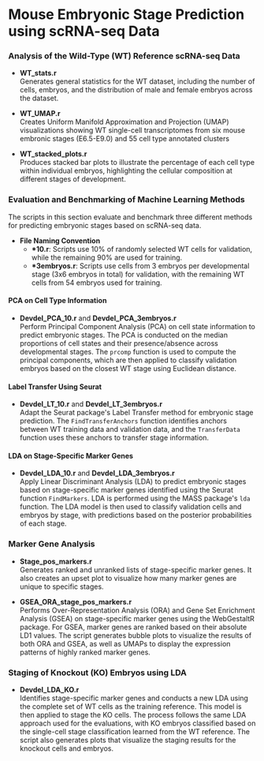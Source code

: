 # Mouse Embryonic Stage Prediction using scRNA-seq Data

### Analysis of the Wild-Type (WT) Reference scRNA-seq Data

- **WT_stats.r**  
  Generates general statistics for the WT dataset, including the number of cells, embryos, and the distribution of male and female embryos across the dataset.

- **WT_UMAP.r**  
  Creates Uniform Manifold Approximation and Projection (UMAP) visualizations showing WT single-cell transcriptomes from six mouse embronic stages (E6.5-E9.0) and 55 cell type annotated clusters

- **WT_stacked_plots.r**  
  Produces stacked bar plots to illustrate the percentage of each cell type within individual embryos, highlighting the cellular composition at different stages of development.

### Evaluation and Benchmarking of Machine Learning Methods

The scripts in this section evaluate and benchmark three different methods for predicting embryonic stages based on scRNA-seq data.

- **File Naming Convention**  
  - **\*10.r**: Scripts use 10% of randomly selected WT cells for validation, while the remaining 90% are used for training.
  - **\*3embryos.r**: Scripts use cells from 3 embryos per developmental stage (3x6 embryos in total) for validation, with the remaining WT cells from 54 embryos used for training.

#### PCA on Cell Type Information

- **Devdel_PCA_10.r** and **Devdel_PCA_3embryos.r**  
  Perform Principal Component Analysis (PCA) on cell state information to predict embryonic stages. The PCA is conducted on the median proportions of cell states and their presence/absence across developmental stages. The `prcomp` function is used to compute the principal components, which are then applied to classify validation embryos based on the closest WT stage using Euclidean distance.

#### Label Transfer Using Seurat

- **Devdel_LT_10.r** and **Devdel_LT_3embryos.r**  
  Adapt the Seurat package's Label Transfer method for embryonic stage prediction. The `FindTransferAnchors` function identifies anchors between WT training data and validation data, and the `TransferData` function uses these anchors to transfer stage information.

#### LDA on Stage-Specific Marker Genes

- **Devdel_LDA_10.r** and **Devdel_LDA_3embryos.r**  
  Apply Linear Discriminant Analysis (LDA) to predict embryonic stages based on stage-specific marker genes identified using the Seurat function `FindMarkers`. LDA is performed using the MASS package's `lda` function. The LDA model is then used to classify validation cells and embryos by stage, with predictions based on the posterior probabilities of each stage.

### Marker Gene Analysis

- **Stage_pos_markers.r**  
  Generates ranked and unranked lists of stage-specific marker genes. It also creates an upset plot to visualize how many marker genes are unique to specific stages.

- **GSEA_ORA_stage_pos_markers.r**  
  Performs Over-Representation Analysis (ORA) and Gene Set Enrichment Analysis (GSEA) on stage-specific marker genes using the WebGestaltR package.
For GSEA, marker genes are ranked based on their absolute LD1 values. The script generates bubble plots to visualize the results of both ORA and GSEA, as well as UMAPs to display the expression patterns of highly ranked marker genes.

### Staging of Knockout (KO) Embryos using LDA

- **Devdel_LDA_KO.r**  
  Identifies stage-specific marker genes and conducts a new LDA using the complete set of WT cells as the training reference. This model is then applied to stage the KO cells. The process follows the same LDA approach used for the evaluations, with KO embryos classified based on the single-cell stage classification learned from the WT reference. The script also generates plots that visualize the staging results for the knockout cells and embryos.
